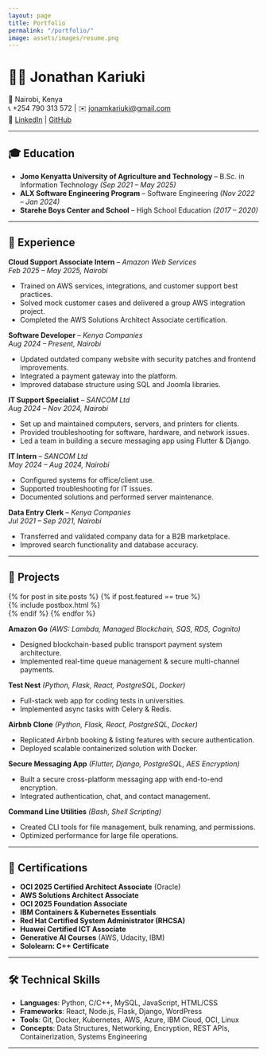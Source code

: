 ```yaml
---
layout: page
title: Portfolio
permalink: "/portfolio/"
image: assets/images/resume.png
---
```


# 👨‍💻 Jonathan Kariuki  

📍 Nairobi, Kenya  
📞 +254 790 313 572 | ✉️ [jonamkariuki@gmail.com](mailto:jonamkariuki@gmail.com)  
🔗 [LinkedIn](https://www.linkedin.com/in/jonathan-kariuki-711039213/) | [GitHub](https://github.com/KariukiJonathan)  

---

## 🎓 Education
- **Jomo Kenyatta University of Agriculture and Technology** – B.Sc. in Information Technology *(Sep 2021 – May 2025)*  
- **ALX Software Engineering Program** – Software Engineering *(Nov 2022 – Jan 2024)*  
- **Starehe Boys Center and School** – High School Education *(2017 – 2020)*  

---

## 💼 Experience

**Cloud Support Associate Intern** – *Amazon Web Services*  
*Feb 2025 – May 2025, Nairobi*  
- Trained on AWS services, integrations, and customer support best practices.  
- Solved mock customer cases and delivered a group AWS integration project.  
- Completed the AWS Solutions Architect Associate certification.  

**Software Developer** – *Kenya Companies*  
*Aug 2024 – Present, Nairobi*  
- Updated outdated company website with security patches and frontend improvements.  
- Integrated a payment gateway into the platform.  
- Improved database structure using SQL and Joomla libraries.  

**IT Support Specialist** – *SANCOM Ltd*  
*Aug 2024 – Nov 2024, Nairobi*  
- Set up and maintained computers, servers, and printers for clients.  
- Provided troubleshooting for software, hardware, and network issues.  
- Led a team in building a secure messaging app using Flutter & Django.  

**IT Intern** – *SANCOM Ltd*  
*May 2024 – Aug 2024, Nairobi*  
- Configured systems for office/client use.  
- Supported troubleshooting for IT issues.  
- Documented solutions and performed server maintenance.  

**Data Entry Clerk** – *Kenya Companies*  
*Jul 2021 – Sep 2021, Nairobi*  
- Transferred and validated company data for a B2B marketplace.  
- Improved search functionality and database accuracy.  

---

## 🚀 Projects
<section class="row">
  {% for post in site.posts %}
      {% if post.featured == true %}
          <div class="col-md-4 mb-5">
          {% include postbox.html %}
          </div>
      {% endif %}
  {% endfor %}
  </div>
</section>

**Amazon Go** *(AWS: Lambda, Managed Blockchain, SQS, RDS, Cognito)*  
- Designed blockchain-based public transport payment system architecture.  
- Implemented real-time queue management & secure multi-channel payments.  

**Test Nest** *(Python, Flask, React, PostgreSQL, Docker)*  
- Full-stack web app for coding tests in universities.  
- Implemented async tasks with Celery & Redis.  

**Airbnb Clone** *(Python, Flask, React, PostgreSQL, Docker)*  
- Replicated Airbnb booking & listing features with secure authentication.  
- Deployed scalable containerized solution with Docker.  

**Secure Messaging App** *(Flutter, Django, PostgreSQL, AES Encryption)*  
- Built a secure cross-platform messaging app with end-to-end encryption.  
- Integrated authentication, chat, and contact management.  

**Command Line Utilities** *(Bash, Shell Scripting)*  
- Created CLI tools for file management, bulk renaming, and permissions.  
- Optimized performance for large file operations.  

---

## 📜 Certifications
- **OCI 2025 Certified Architect Associate** (Oracle)  
- **AWS Solutions Architect Associate**  
- **OCI 2025 Foundation Associate**  
- **IBM Containers & Kubernetes Essentials**  
- **Red Hat Certified System Administrator (RHCSA)**  
- **Huawei Certified ICT Associate**  
- **Generative AI Courses** (AWS, Udacity, IBM)  
- **Sololearn: C++ Certificate**  

---

## 🛠️ Technical Skills
- **Languages**: Python, C/C++, MySQL, JavaScript, HTML/CSS  
- **Frameworks**: React, Node.js, Flask, Django, WordPress  
- **Tools**: Git, Docker, Kubernetes, AWS, Azure, IBM Cloud, OCI, Linux  
- **Concepts**: Data Structures, Networking, Encryption, REST APIs, Containerization, Systems Engineering  

---
